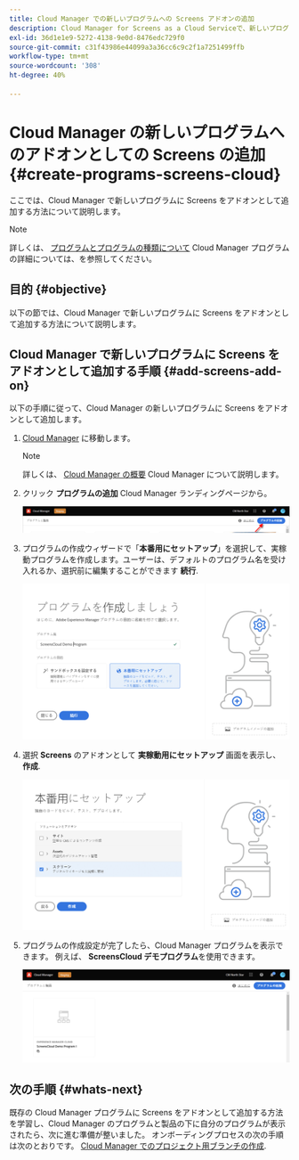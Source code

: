 ```yaml
---
title: Cloud Manager での新しいプログラムへの Screens アドオンの追加
description: Cloud Manager for Screens as a Cloud Serviceで、新しいプログラムに Screens アドオンを追加する方法について説明します。
exl-id: 36d1e1e9-5272-4138-9e0d-8476edc729f0
source-git-commit: c31f43986e44099a3a36cc6c9c2f1a7251499ffb
workflow-type: tm+mt
source-wordcount: '308'
ht-degree: 40%

---
```


# Cloud Manager の新しいプログラムへのアドオンとしての Screens の追加 {#create-programs-screens-cloud}

ここでは、Cloud Manager で新しいプログラムに Screens をアドオンとして追加する方法について説明します。

>[!NOTE]
>詳しくは、 [プログラムとプログラムの種類について](https://experienceleague.adobe.com/docs/experience-manager-cloud-service/content/implementing/using-cloud-manager/programs/program-types.html?lang=en) Cloud Manager プログラムの詳細については、を参照してください。

## 目的 {#objective}

以下の節では、Cloud Manager で新しいプログラムに Screens をアドオンとして追加する方法について説明します。

## Cloud Manager で新しいプログラムに Screens をアドオンとして追加する手順 {#add-screens-add-on}

以下の手順に従って、Cloud Manager の新しいプログラムに Screens をアドオンとして追加します。

1. [Cloud Manager](https://my.cloudmanager.adobe.com/) に移動します。

   >[!NOTE]
   >詳しくは、 [Cloud Manager の概要](https://experienceleague.adobe.com/docs/experience-manager-cloud-service/content/onboarding/journey/cloud-manager.html?lang=ja) Cloud Manager について説明します。

1. クリック **プログラムの追加** Cloud Manager ランディングページから。

   ![画像](/help/screens-cloud/assets/onboarding/onboard-screens-addon1.png)

1. プログラムの作成ウィザードで「**本番用にセットアップ**」を選択して、実稼動プログラムを作成します。ユーザーは、デフォルトのプログラム名を受け入れるか、選択前に編集することができます **続行**.

   ![画像](/help/screens-cloud/assets/onboarding/onboard-screens-addon2.png)

1. 選択 **Screens** のアドオンとして **実稼動用にセットアップ** 画面を表示し、 **作成**.

   ![画像](/help/screens-cloud/assets/onboarding/onboard-screens-addon3.png)

1. プログラムの作成設定が完了したら、Cloud Manager プログラムを表示できます。 例えば、 **ScreensCloud デモプログラム**&#x200B;を使用できます。

   ![画像](/help/screens-cloud/assets/onboarding/onboard-screens-addon4.png)

## 次の手順 {#whats-next}

既存の Cloud Manager プログラムに Screens をアドオンとして追加する方法を学習し、Cloud Manager のプログラムと製品の下に自分のプログラムが表示されたら、次に進む準備が整いました。 オンボーディングプロセスの次の手順は次のとおりです。 [Cloud Manager でのプロジェクト用ブランチの作成](/help/screens-cloud/onboarding-screens-cloud/creating-a-branch.md).
